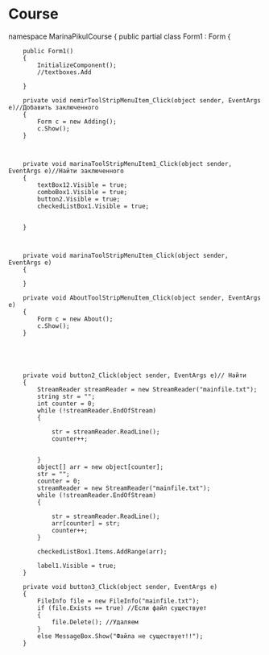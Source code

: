 # Course
namespace MarinaPikulCourse
{
    public partial class Form1 : Form
    {
      

        public Form1()
        {
            InitializeComponent();
            //textboxes.Add
            
        }

        private void nemirToolStripMenuItem_Click(object sender, EventArgs e)//Добавить заключенного
        {
            Form c = new Adding();
            c.Show();
        }



        private void marinaToolStripMenuItem1_Click(object sender, EventArgs e)//Найти заключенного
        {
            textBox12.Visible = true;
            comboBox1.Visible = true;
            button2.Visible = true;
            checkedListBox1.Visible = true;


        }

     

        private void marinaToolStripMenuItem_Click(object sender, EventArgs e)
        {
           
        }

        private void AboutToolStripMenuItem_Click(object sender, EventArgs e)
        {
            Form c = new About();
            c.Show();
        }

        
        

       
        private void button2_Click(object sender, EventArgs e)// Найти
        {
            StreamReader streamReader = new StreamReader("mainfile.txt");
            string str = "";
            int counter = 0;
            while (!streamReader.EndOfStream)
            {

                str = streamReader.ReadLine();
                counter++;

               
            }
            object[] arr = new object[counter];
            str = "";
            counter = 0;
            streamReader = new StreamReader("mainfile.txt");
            while (!streamReader.EndOfStream)
            {

                str = streamReader.ReadLine();
                arr[counter] = str;
                counter++;
            }

            checkedListBox1.Items.AddRange(arr);
            
            label1.Visible = true;
        }

        private void button3_Click(object sender, EventArgs e)
        {
            FileInfo file = new FileInfo("mainfile.txt");
            if (file.Exists == true) //Если файл существует
            {
                file.Delete(); //Удаляем
            }
            else MessageBox.Show("Файла не существует!!");
        }
